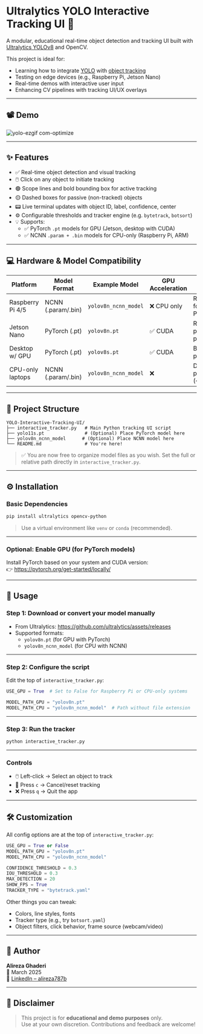 # Ultralytics YOLO Interactive Tracking UI 🎯

A modular, educational real-time object detection and tracking UI built with [Ultralytics YOLOv8](https://github.com/ultralytics/ultralytics) and OpenCV.

This project is ideal for:

- Learning how to integrate [YOLO](https://docs.ultralytics.com) with [object tracking](https://docs.ultralytics.com/modes/track/)
- Testing on edge devices (e.g., Raspberry Pi, Jetson Nano)
- Real-time demos with interactive user input
- Enhancing CV pipelines with tracking UI/UX overlays

---

## 📽️ Demo

![yolo-ezgif com-optimize](https://github.com/user-attachments/assets/179f62e1-97ba-4345-b7cd-a6aa80681996)

---

## ✨ Features

- ✅ Real-time object detection and visual tracking
- 🖱️ Click on any object to initiate tracking
- 🟢 Scope lines and bold bounding box for active tracking
- 🟡 Dashed boxes for passive (non-tracked) objects
- 📟 Live terminal updates with object ID, label, confidence, center
- ⚙️ Configurable thresholds and tracker engine (e.g. `bytetrack`, `botsort`)
- 💡 Supports:
  - ✅ PyTorch `.pt` models for GPU (Jetson, desktop with CUDA)
  - ✅ NCNN `.param + .bin` models for CPU-only (Raspberry Pi, ARM)

---

## 💻 Hardware & Model Compatibility

| Platform         | Model Format       | Example Model        | GPU Acceleration | Notes                           |
| ---------------- | ------------------ | -------------------- | ---------------- | ------------------------------- |
| Raspberry Pi 4/5 | NCNN (.param/.bin) | `yolov8n_ncnn_model` | ❌ CPU only      | Recommended format for Pi/ARM   |
| Jetson Nano      | PyTorch (.pt)      | `yolov8n.pt`         | ✅ CUDA          | Real-time performance possible  |
| Desktop w/ GPU   | PyTorch (.pt)      | `yolov8s.pt`         | ✅ CUDA          | Best performance                |
| CPU-only laptops | NCNN (.param/.bin) | `yolov8n_ncnn_model` | ❌               | Decent performance (~10–15 FPS) |

---

## 📁 Project Structure

```
YOLO-Interactive-Tracking-UI/
├── interactive_tracker.py   # Main Python tracking UI script
├── yolo11s.pt               # (Optional) Place PyTorch model here
├── yolov8n_ncnn_model      # (Optional) Place NCNN model here
└── README.md                # You're here!
```

> ✅ You are now free to organize model files as you wish. Set the full or relative path directly in `interactive_tracker.py`.

---

## ⚙️ Installation

### Basic Dependencies

```bash
pip install ultralytics opencv-python
```

> Use a virtual environment like `venv` or `conda` (recommended).

---

### Optional: Enable GPU (for PyTorch models)

Install PyTorch based on your system and CUDA version:  
👉 https://pytorch.org/get-started/locally/

---

## 🚀 Usage

### Step 1: Download or convert your model manually

- From Ultralytics: https://github.com/ultralytics/assets/releases
- Supported formats:
  - `yolov8n.pt` (for GPU with PyTorch)
  - `yolov8n_ncnn_model` (for CPU with NCNN)

---

### Step 2: Configure the script

Edit the top of `interactive_tracker.py`:

```python
USE_GPU = True  # Set to False for Raspberry Pi or CPU-only systems

MODEL_PATH_GPU = "yolov8n.pt"
MODEL_PATH_CPU = "yolov8n_ncnn_model"  # Path without file extension
```

---

### Step 3: Run the tracker

```bash
python interactive_tracker.py
```

---

### Controls

- 🖱️ Left-click → Select an object to track
- 🔄 Press `c` → Cancel/reset tracking
- ❌ Press `q` → Quit the app

---

## 🛠 Customization

All config options are at the top of `interactive_tracker.py`:

```python
USE_GPU = True or False
MODEL_PATH_GPU = "yolov8n.pt"
MODEL_PATH_CPU = "yolov8n_ncnn_model"

CONFIDENCE_THRESHOLD = 0.3
IOU_THRESHOLD = 0.3
MAX_DETECTION = 20
SHOW_FPS = True
TRACKER_TYPE = "bytetrack.yaml"
```

Other things you can tweak:

- Colors, line styles, fonts
- Tracker type (e.g., try `botsort.yaml`)
- Object filters, click behavior, frame source (webcam/video)

---

## 👤 Author

**Alireza Ghaderi**  
📅 March 2025  
🔗 [LinkedIn – alireza787b](https://www.linkedin.com/in/alireza787b)

---

## 📜 Disclaimer

> This project is for **educational and demo purposes** only.  
> Use at your own discretion. Contributions and feedback are welcome!
